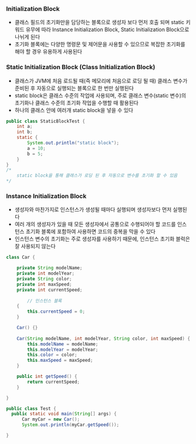 ### Initialization Block

- 클래스 필드의 초기화만을 담당하는 블록으로 생성자 보다 먼저 호출 되며 static 키워드 유무에 따라 Instance Initialization Block, Static Initialization Block으로 나뉘게 된다
- 초기화 블록에는 다양한 명령문 및 제어문을 사용할 수 있으므로 복잡한 초기화를 해야 할 경우 유용하게 사용된다

### Static Initialization Block (Class Initialization Block)

- 클래스가 JVM에 처음 로드될 때(즉 메모리에 처음으로 로딩 될 때) 클래스 변수가 준비된 후 자동으로 실행되는 블록으로 한 번만 실행된다
- static block은 클래스 수준의 작업에 사용되며, 주로 클래스 변수(static 변수)의 초기화나 클래스 수준의 초기화 작업을 수행할 때 활용된다
- 하나의 클래스 안에 여러개 static block을 넣을 수 있다

```java
public class StaticBlockTest {
	int a;
	int b;
	static {
		System.out.println("static block");
		a = 10;
		b = 5; 	
	}
}
/*
	static block을 통해 클래스가 로딩 된 후 자동으로 변수를 초기화 할 수 있음
*/
```

### Instance Initialization Block

- 생성자와 마찬가지로 인스턴스가 생성될 때마다 실행되며 생성자보다 먼저 실행된다
- 여러 개의 생성자가 있을 때 모든 생성자에서 공통으로 수행되어야 할 코드를 인스턴스 초기화 블록에 포함하여 사용하면 코드의 중복을 막을 수 있다
- 인스턴스 변수의 초기화는 주로 생성자를 사용하기 때문에, 인스턴스 초기화 블럭은 잘 사용되지 않는다

```java
class Car {

    private String modelName;
    private int modelYear;
    private String color;
    private int maxSpeed;
    private int currentSpeed; 
    
		// 인스턴스 블록
    {
        this.currentSpeed = 0;
    }

    Car() {}
    
    Car(String modelName, int modelYear, String color, int maxSpeed) {
        this.modelName = modelName;
        this.modelYear = modelYear;
        this.color = color;
        this.maxSpeed = maxSpeed;
    }

    public int getSpeed() {
        return currentSpeed;
    }

}

public class Test {
  public static void main(String[] args) {
      Car myCar = new Car();
      System.out.println(myCar.getSpeed());

}
```
